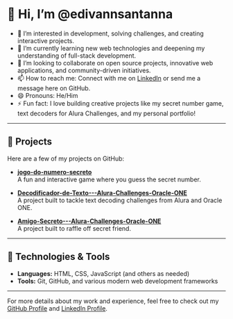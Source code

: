 # 👋 Hi, I’m @edivannsantanna

- 👀 I’m interested in development, solving challenges, and creating interactive projects.
- 🌱 I’m currently learning new web technologies and deepening my understanding of full-stack development.
- 💞️ I’m looking to collaborate on open source projects, innovative web applications, and community-driven initiatives.
- 📫 How to reach me: Connect with me on [LinkedIn](https://www.linkedin.com/in/edivan-da-silva-dev/) or send me a message here on GitHub.
- 😄 Pronouns: He/Him
- ⚡ Fun fact: I love building creative projects like my secret number game, text decoders for Alura Challenges, and my personal portfolio!

---

## 🚀 Projects

Here are a few of my projects on GitHub:

- [**jogo-do-numero-secreto**](https://github.com/edivannsantanna/jogo-do-numero-secreto)  
  A fun and interactive game where you guess the secret number.

- [**Decodificador-de-Texto---Alura-Challenges-Oracle-ONE**](https://github.com/edivannsantanna/Decodificador-de-Texto---Alura-Challenges-Oracle-ONE)  
  A project built to tackle text decoding challenges from Alura and Oracle ONE.

- [**Amigo-Secreto---Alura-Challenges-Oracle-ONE**](https://github.com/edivannsantanna/challenge_amigo_secreto)  
  A project built to raffle off secret friend.

---

## 🔧 Technologies & Tools

- **Languages:** HTML, CSS, JavaScript (and others as needed)
- **Tools:** Git, GitHub, and various modern web development frameworks

---

For more details about my work and experience, feel free to check out my [GitHub Profile](https://github.com/edivannsantanna) and [LinkedIn Profile](https://www.linkedin.com/in/edivan-da-silva-dev/).


<!---
edivannsantanna/edivannsantanna is a ✨ special ✨ repository because its `README.md` (this file) appears on your GitHub profile.
You can click the Preview link to take a look at your changes.
--->
